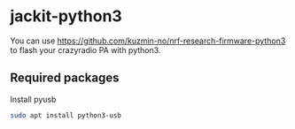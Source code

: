 # jackit-python3

You can use https://github.com/kuzmin-no/nrf-research-firmware-python3 to flash your crazyradio PA with python3.


## Required packages

Install pyusb
```bash
sudo apt install python3-usb
```
